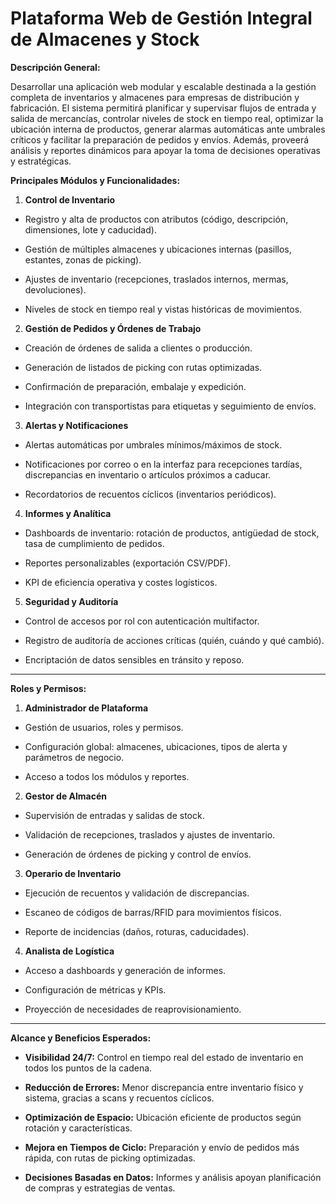 # Plataforma Web de Gestión Integral de Almacenes y Stock



**Descripción General:** 

Desarrollar una aplicación web modular y escalable destinada a la gestión completa de inventarios y almacenes para empresas de distribución y fabricación. El sistema permitirá planificar y supervisar flujos de entrada y salida de mercancías, controlar niveles de stock en tiempo real, optimizar la ubicación interna de productos, generar alarmas automáticas ante umbrales críticos y facilitar la preparación de pedidos y envíos. Además, proveerá análisis y reportes dinámicos para apoyar la toma de decisiones operativas y estratégicas.



**Principales Módulos y Funcionalidades:** 

1. **Control de Inventario** 

  - Registro y alta de productos con atributos (código, descripción, dimensiones, lote y caducidad). 

  - Gestión de múltiples almacenes y ubicaciones internas (pasillos, estantes, zonas de picking). 

  - Ajustes de inventario (recepciones, traslados internos, mermas, devoluciones). 

  - Niveles de stock en tiempo real y vistas históricas de movimientos.



2. **Gestión de Pedidos y Órdenes de Trabajo** 

  - Creación de órdenes de salida a clientes o producción. 

  - Generación de listados de picking con rutas optimizadas. 

  - Confirmación de preparación, embalaje y expedición. 

  - Integración con transportistas para etiquetas y seguimiento de envíos.



3. **Alertas y Notificaciones** 

  - Alertas automáticas por umbrales mínimos/máximos de stock. 

  - Notificaciones por correo o en la interfaz para recepciones tardías, discrepancias en inventario o artículos próximos a caducar. 

  - Recordatorios de recuentos cíclicos (inventarios periódicos).



4. **Informes y Analítica** 

  - Dashboards de inventario: rotación de productos, antigüedad de stock, tasa de cumplimiento de pedidos. 

  - Reportes personalizables (exportación CSV/PDF). 

  - KPI de eficiencia operativa y costes logísticos.



5. **Seguridad y Auditoría** 

  - Control de accesos por rol con autenticación multifactor. 

  - Registro de auditoría de acciones críticas (quién, cuándo y qué cambió). 

  - Encriptación de datos sensibles en tránsito y reposo.



---



**Roles y Permisos:** 

1. **Administrador de Plataforma** 

  - Gestión de usuarios, roles y permisos. 

  - Configuración global: almacenes, ubicaciones, tipos de alerta y parámetros de negocio. 

  - Acceso a todos los módulos y reportes.



2. **Gestor de Almacén** 

  - Supervisión de entradas y salidas de stock. 

  - Validación de recepciones, traslados y ajustes de inventario. 

  - Generación de órdenes de picking y control de envíos.



3. **Operario de Inventario** 

  - Ejecución de recuentos y validación de discrepancias. 

  - Escaneo de códigos de barras/RFID para movimientos físicos. 

  - Reporte de incidencias (daños, roturas, caducidades).



4. **Analista de Logística** 

  - Acceso a dashboards y generación de informes. 

  - Configuración de métricas y KPIs. 

  - Proyección de necesidades de reaprovisionamiento.



---



**Alcance y Beneficios Esperados:** 

- **Visibilidad 24/7:** Control en tiempo real del estado de inventario en todos los puntos de la cadena. 

- **Reducción de Errores:** Menor discrepancia entre inventario físico y sistema, gracias a scans y recuentos cíclicos. 

- **Optimización de Espacio:** Ubicación eficiente de productos según rotación y características. 

- **Mejora en Tiempos de Ciclo:** Preparación y envío de pedidos más rápida, con rutas de picking optimizadas. 

- **Decisiones Basadas en Datos:** Informes y análisis apoyan planificación de compras y estrategias de ventas.